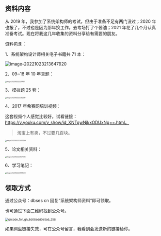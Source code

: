 ## 资料内容

从 2019 年，我参加了系统架构师的考试，但由于准备不足有两门没过；2020 年也报了，不过也是因为那年换工作，去考场打了个酱油；2021 年花了几个月认真准备考试。现在将我这几年收集的资料分享给有需要的朋友。

资料包含：

1、系统架构设计师相关电子书籍共 71 本：

![image-20221023213647920](https://technotes.oss-cn-shenzhen.aliyuncs.com/2022/202210232136974.png)

2、09~18 年 10 年真题：

<img src="https://technotes.oss-cn-shenzhen.aliyuncs.com/2022/202210222232721.png" alt="image-20221022223217681" style="zoom:33%;" />

3、模拟题 25 套：

<img src="https://technotes.oss-cn-shenzhen.aliyuncs.com/2022/202210222233049.png" alt="image-20221022223302010" style="zoom:33%;" />

4、2017 年希赛网培训视频：

这套视频个人感觉比较好，试看链接：https://v.youku.com/v_show/id_XNTgwNjkxODUxNg==.html。

> 淘宝上有卖，不过要几百块。

<img src="https://technotes.oss-cn-shenzhen.aliyuncs.com/2022/202210222235335.png" alt="image-20221022223500294" style="zoom:33%;" />

5、论文相关资料：

<img src="https://technotes.oss-cn-shenzhen.aliyuncs.com/2022/202210222235640.png" alt="image-20221022223534596" style="zoom:33%;" />

6、学习笔记：

<img src="https://technotes.oss-cn-shenzhen.aliyuncs.com/2022/202210222235249.png" alt="image-20221022223558208" style="zoom:33%;" />

## 领取方式

通过公众号：dbses cn 回复“系统架构师资料”即可领取。

也可通过下面二维码找到公众号。

<img src="https://technotes.oss-cn-shenzhen.aliyuncs.com/2022/202210231020314.jpg" alt="qrcode_for_gh_8d08add0e5a6_258" style="zoom: 67%;" />

如果网盘链接失效，可在公众号留言，我看到会发送新的链接给你。

